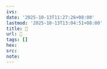 ```yaml
---
ivs:
date: '2025-10-13T11:27:26+08:00'
lastmod: '2025-10-13T13:04:51+08:00'
title: 󰗭
url: 󰗭
tags: []
hex: 
src:
note:
---
```

